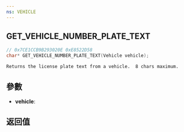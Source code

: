 ```yaml
---
ns: VEHICLE
---
```

## GET_VEHICLE_NUMBER_PLATE_TEXT

```c
// 0x7CE1CCB9B293020E 0xE8522D58
char* GET_VEHICLE_NUMBER_PLATE_TEXT(Vehicle vehicle);
```

```
Returns the license plate text from a vehicle.  8 chars maximum.  
```

## 參數
* **vehicle**: 

## 返回值
